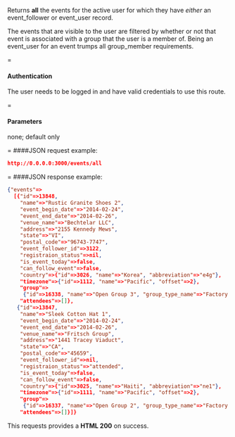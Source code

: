 <!-- --- title: GET /events/all -->

Returns **all** the events for the active user for which they have _either_ an event_follower or event_user record. 

The events that are visible to the user are filtered by whether or not that event is associated with a group that the user is a member of. Being an event_user for an event trumps all group_member requirements.

=
#### Authentication

The user needs to be logged in and have valid credentials to use this route.

=
#### Parameters

none; default only

=
####JSON request example:
```json
http://0.0.0.0:3000/events/all
```

=
####JSON response example:

```json
{"events"=>
  [{"id"=>13848,
    "name"=>"Rustic Granite Shoes 2",
    "event_begin_date"=>"2014-02-24",
    "event_end_date"=>"2014-02-26",
    "venue_name"=>"Bechtelar LLC",
    "address"=>"2155 Kennedy Mews",
    "state"=>"VI",
    "postal_code"=>"96743-7747",
    "event_follower_id"=>3122,
    "registraion_status"=>nil,
    "is_event_today"=>false,
    "can_follow_event"=>false,
    "country"=>{"id"=>3026, "name"=>"Korea", "abbreviation"=>"e4g"},
    "timezone"=>{"id"=>1112, "name"=>"Pacific", "offset"=>2},
    "group"=>
     {"id"=>16338, "name"=>"Open Group 3", "group_type_name"=>"Factory:Open"},
    "attendees"=>[]},
   {"id"=>13847,
    "name"=>"Sleek Cotton Hat 1",
    "event_begin_date"=>"2014-02-24",
    "event_end_date"=>"2014-02-26",
    "venue_name"=>"Fritsch Group",
    "address"=>"1441 Tracey Viaduct",
    "state"=>"CA",
    "postal_code"=>"45659",
    "event_follower_id"=>nil,
    "registraion_status"=>"attended",
    "is_event_today"=>false,
    "can_follow_event"=>false,
    "country"=>{"id"=>3025, "name"=>"Haiti", "abbreviation"=>"ne1"},
    "timezone"=>{"id"=>1111, "name"=>"Pacific", "offset"=>2},
    "group"=>
     {"id"=>16337, "name"=>"Open Group 2", "group_type_name"=>"Factory:Open"},
    "attendees"=>[]}]}
```

This requests provides a <strong>HTML 200</strong> on success.